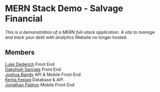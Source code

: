 # MERN Stack Demo - Salvage Financial
*This is a demonstration of a MERN full-stack application. A site to manage and track your debt with analytics* 
Website no longer hosted.

## Members
[Luke Dederich](https://github.com/luke-ded) Front End
<br> [Dakshish Sannala](https://github.com/daksh987) Front End
<br> [Joshua Bandy](https://github.com/Lobbbey) API & Mobile Front End
<br> [Kenta Festag](https://github.com/KentaF1202) Database & API
<br> [Jonathan Padron](https://github.com/JonPadron) Mobile Front End
